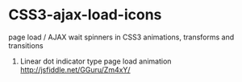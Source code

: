 CSS3-ajax-load-icons
====================

page load / AJAX wait spinners in CSS3 animations, transforms and transitions


1) Linear dot indicator type page load animation
http://jsfiddle.net/GGuru/Zm4xY/
